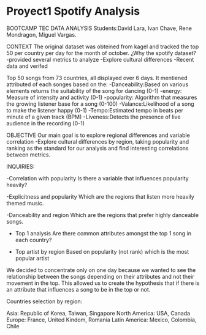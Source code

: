 # Proyect1 Spotify Analysis 
BOOTCAMP TEC DATA ANALYSIS
Students:David Lara, Ivan Chave, Rene Mondragon, Miguel Vargas.

CONTEXT
The original dataset was obteined from kagel and tracked the top 50 per country per day for the month of october.
¿Why the spotify dataset?
-provided several metrics to analyze
-Explore cultural differences
-Recent data and verifed

Top 50 songs from 73 countries, all displayed over 6 days. It mentiened attributed of each songes based on the:
-Danceability:Based on various elements returns the suitability of the song for dancing (0-1)
-energy: Measure of intensity and activity (0-1)
-popularity: Algorithm that measures the growing listener base for a song (0-100)
-Valance:Likelihood of a song to make the listener happy (0-1)
-Tempo:Estimated tempo in beats per minute of a given track (BPM)
-Liveness:Detects the presence of  live audience in the recording (0-1)

OBJECTIVE 
Our main goal is to explore regional differences and variable correlation
-Explore cultural differences by region, taking popularity and ranking as the standard for our analysis and find interesting correlations between metrics.

INQUIRIES:

  -Correlation with popularity
  Is there a variable that influences popularity heavily?
  
  -Explicitness and popularity
  Which are the regions that listen more heavily themed music.
  
  -Danceability and region 
  Which are the regions that prefer highly danceable songs.
  
  - Top 1 analysis
  Are there common attributes amongst the top 1 song in each country?

  - Top artist by region
  Based on popularity (not rank) which is the most popular artist

We decided to concentrate only on one day because we wanted to see the relationship between the songs depending on their attributes and not their movement in the top. This allowed us to create the hypothesis that if there is an attribute that influences a song to be in the top or not.


Countries selection by region:

Asia: Republic of Korea, Taiwan, Singapore
North America: USA, Canada
Europe: France, United Kindom, Romania
Latin America: Mexico, Colombia, Chile


  
